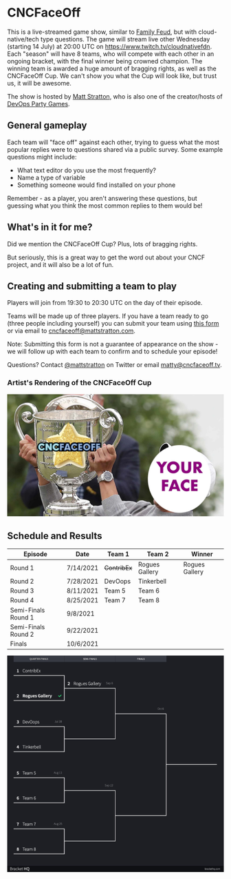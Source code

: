 # CNCFaceOff

This is a live-streamed game show, similar to [Family Feud](https://en.wikipedia.org/wiki/Family_Feud), but with cloud-native/tech type questions. The game will stream live other Wednesday (starting 14 July) at 20:00 UTC on https://www.twitch.tv/cloudnativefdn. Each "season" will have 8 teams, who will compete with each other in an ongoing bracket, with the final winner being crowned champion. The winning team is awarded a huge amount of bragging rights, as well as the CNCFaceOff Cup. We can't show you what the Cup will look like, but trust us, it will be awesome. 

The show is hosted by [Matt Stratton](https://twitter.com/mattstratton), who is also one of the creator/hosts of [DevOps Party Games](https://devopspartygames.com).

## General gameplay

Each team will "face off" against each other, trying to guess what the most popular replies were to questions shared via a public survey. Some example questions might include:

- What text editor do you use the most frequently?
- Name a type of variable
- Something someone would find installed on your phone

Remember - as a player, you aren't answering these questions, but guessing what you think the most common replies to them would be!

## What's in it for me?

Did we mention the CNCFaceOff Cup? Plus, lots of bragging rights.

But seriously, this is a great way to get the word out about your CNCF project, and it will also be a lot of fun.

## Creating and submitting a team to play

Players will join from 19:30 to 20:30 UTC on the day of their episode.

Teams will be made up of three players. If you have a team ready to go (three people including yourself) you can submit your team using [this form](https://forms.gle/LssTENWEiAMyWrR29) or via email to cncfaceoff@mattstratton.com.

Note: Submitting this form is not a guarantee of appearance on the show - we will follow up with each team to confirm and to schedule your episode!

Questions? Contact [@mattstratton](https://twitter.com/mattstratton) on Twitter or email matty@cncfaceoff.tv.

### Artist's Rendering of the CNCFaceOff Cup

![](cncfaceoff-cup.jpg)

## Schedule and Results

| Episode             | Date      | Team 1    | Team 2         | Winner         |
|---------------------|-----------|-----------|----------------|----------------|
| Round 1                   | 7/14/2021 | ~~ContribEx~~ | Rogues Gallery | Rogues Gallery |
| Round 2                   | 7/28/2021 | DevOops   | Tinkerbell     |                |
| Round 3                   | 8/11/2021 | Team 5    | Team 6         |                |
| Round 4                   | 8/25/2021 | Team 7    | Team 8         |                |
| Semi-Finals Round 1 | 9/8/2021  |           |                |                |
| Semi-Finals Round 2 | 9/22/2021 |           |                |                |
| Finals              | 10/6/2021  |           |                |                |

![](CNCFaceOff-bracket.jpg)
